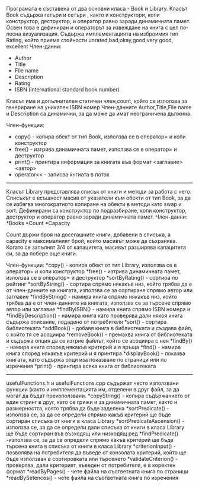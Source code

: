 Програмата е съставена от два основни класа - Book и Library.
Класът Book съдържа гетъри и сетъри , както и конструктори, копи конструктор, деструктор, и оператор равно заради динамичната памет.
Освен това е дефиниран и операторът за извеждане на книга с цел по-лесна визуализация. Съдържа имплементацията на 
изброимия тип Rating, който приема стойности unrated,bad,okay,good,very good, excellent
Член-данни:
* Author
* Title
* File name
* Description
* Rating 
* ISBN (international standard book number)

Класът има и допълнителен статичен член,count, който се използва за генериране на уникален ISBN номер
Член-данните Author,Title,File name и Description са динамични, за да може да имат неограничена дължина.

Член-функции:
* copy() - копира обект от тип Book, използва се в оператор= и копи конструктор
* free() - изтрива динамичната памет, използва се в оператор= и деструктор
* print() - принтира информация за книгата във формат <заглавие> <автор> <ISBN>
* operator<< - записва кнгиата в поток
__________________________________________________________
Класът Library представлява списък от книги и методи за работа с него. Списъкът е всъщност масив от указатели към обекти от тип Book, за да се избягва многократното копиране на обекти в методи като swap и sort. Дефинирани са конструктор по подразбиране, копи конструктор, деструктор и оператор равно заради динамичната памет. 
Член-данни:
*Books
*Count
*Capacity

Count държи броя на досегашните книги, добавени в списъка, a capacity е максималният брой, който масивът може да съхранява. Когато се запълнят 3/4 от капацитета, масивът разширява капацитета си, за да побере още книги.

Член-функции:
 *copy() - копира обект от тип Library, използва се в оператор= и копи конструктор
 *free() - изтрива динамичната памет, използва се в оператор= и деструктор
 *sortByRating() - сортира по рейтинг
 *sortByString() - сортира спрямо някакъв низ, който трябва да е от член-данните на книгата, използва се за сортиране спрямо автор или заглавие
 *findByString() - намира книга спрямо някакъв низ, който трябва да е от член-данните на книгата, използва се за   търсене спрямо автор или заглавие
 *findByISBN() - намира книга спрямо ISBN номера и
 *findByDescription() - намира книга като проверява дали някоя книга съдържа описание, подадено от потребителя
 *sort() - сортира библиотеката
 *addBook() - добавя книга в библиотеката и създава файл, с който тя се асоциира
 *removeBook() - премахва книга от библиотеката и съдържа опция да се изтрие файлът, който се асоциира с нея
 *findBy() - намира книга според някакъв критерий и я връща
 *find() - намира книга според някакъв критерий и я принтира
 *displayBook() - показва книгата, като съдържа опци иза показване по страници или по изречения
 *print() - принтира всяка книга от библиотеката


__________________________________________________________
usefulFunctions.h и usefulFunctions.cpp съдържат често използвани функции (както и имплементацията им, отделени в друг файл, за да могат да бъдат преизползвани.
*copyString() - копира съдържанието от един стринг в друг, като се грижи и за динамичната памет, както и размерността, която трябва да бъде заделена
*sortPredicate() - използва се, за да се определи спрямо какъв критерий ще бъде сортиран списъка от книги в класа Library
*sortPredicateAscension() - използва се, за да се определи дали списъка от книги в класа Library ще бъде сортиран във възходящ или низходящ ред 
*findPredicate() -използва се, за да се определи спрямо какъв критерий ще бъде търсена книга в списъка от книги в класа Library
*criterionInput() - позволява на потребителя да въведе от конзолата критерий, който ще бъде използван в сортировката или търсенето
*validateCriterion() - проверява, дали критерият, въведен от потребителя, е в коректен формат
*readByPages() - чете файла на съответната книга по страници
*readBySetences() - чете файла на съответната книга по изречения


